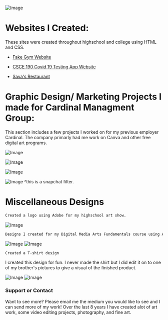 ![Image](/img/SavannaShaver_LinkedIn_Banner.png)

# Websites I Created:  

These sites were created throughout highschool and college using HTML and CSS.


- [Fake Gym Website](https://artsyone.github.io/meldorsgym/index.html)

- [CSCE 190 Covid 19 Testing App Website](https://SavannaShaver.github.io)

- [Sava's Restaurant](https://github.com/SavannaShaver/Highschool_Websites/tree/main/Restaurant_Website)



# Graphic Design/ Marketing Projects I made for Cardinal Managment Group:

   This section includes a few projects I worked on for my previous employer Cardinal. The company primarly had me work on Canva and other free digital art programs.

![Image](/img/WeAreHiring_thumbnail.jpg)

![Image](/img/DoorClosingAd_thumbnail.jpg)

![Image](/img/Poster-AD-Redtail_thumbnail.jpg)

![Image](/img/snapchatFilterRedtail_thumbnail.jpg)
^this is a snapchat filter.


# Miscellaneous Designs

```markdown
Created a logo using Adobe for my highschool art show.
```

   ![Image](/img/ArtShowLogo_thumbnail.jpg)



```markdown
Designs I created for my Digital Media Arts Fundamentals course using Adobe.
```

   ![Image](/img/SelfReflection_thumbnail.jpg)
   ![Image](/img/WordsCombined.jpg)  


```markdown
Created a T-shirt design
```

I created this design for fun. I never made the shirt but I did edit it on to one of my brother's pictures to give a visual of the finished product.

![Image](/img/AnatomyPaint.jpg)
![Image](/img/TshirtDesign.jpg)


### Support or Contact

Want to see more? Please email me the medium you would like to see and I can send more of my work! Over the last 8 years I have created alot of art work, some video editing projects, photography, and fine art.

